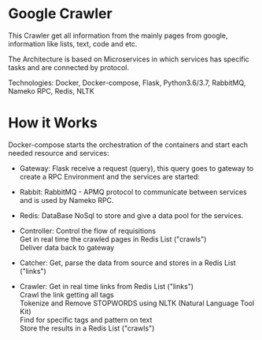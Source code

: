 # Google Crawler

This Crawler get all information from the mainly pages from google, information like lists, text, code and etc.

The Architecture is based on Microservices in which services has specific tasks and are connected by protocol.

Technologies: Docker, Docker-compose, Flask, Python3.6/3.7, RabbitMQ, Nameko RPC, Redis, NLTK

# How it Works

Docker-compose starts the orchestration of the containers and start each needed resource and services:

 - Gateway:
Flask receive a request (query), this query goes to gateway to create a RPC Environment and the services are started:

- Rabbit:
RabbitMQ - APMQ protocol to communicate between services and is used by Nameko RPC.

- Redis:
DataBase NoSql to store and give a data pool for the services.

- Controller:
Control the flow of requisitions  
Get in real time the crawled pages in Redis List ("crawls")  
Deliver data back to gateway

- Catcher:
Get, parse the data from source and stores in a Redis List ("links")

- Crawler:
Get in real time links from Redis List ("links")  
Crawl the link getting all tags  
Tokenize and Remove STOPWORDS using NLTK (Natural Language Tool Kit)  
Find for specific tags and pattern on text  
Store the results in a Redis List ("crawls")
